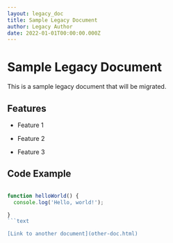 ```yaml
---
layout: legacy_doc
title: Sample Legacy Document
author: Legacy Author
date: 2022-01-01T00:00:00.000Z
---
```


# Sample Legacy Document

This is a sample legacy document that will be migrated.

## Features

- Feature 1

- Feature 2

- Feature 3

## Code Example

```javascript

function helloWorld() {
  console.log('Hello, world!');

}
```text

[Link to another document](other-doc.html)
